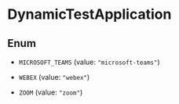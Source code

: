 

# DynamicTestApplication

## Enum


* `MICROSOFT_TEAMS` (value: `"microsoft-teams"`)

* `WEBEX` (value: `"webex"`)

* `ZOOM` (value: `"zoom"`)



